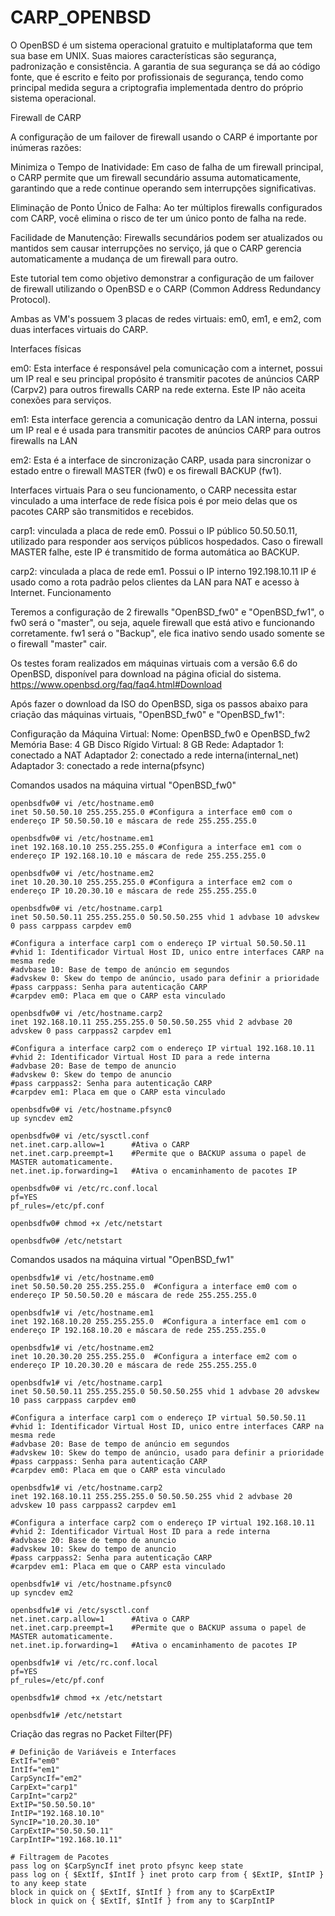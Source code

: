# CARP_OPENBSD
O OpenBSD é um sistema operacional gratuito e multiplataforma que tem sua base em UNIX. Suas maiores características são segurança, padronização e consistência. A garantia de sua segurança se dá ao código fonte, que é escrito e feito por profissionais de segurança, tendo como principal medida segura a criptografia implementada dentro do próprio sistema operacional. 


Firewall de CARP

A configuração de um failover de firewall usando o CARP é importante por inúmeras razões:

Minimiza o Tempo de Inatividade: Em caso de falha de um firewall principal, o CARP permite que um firewall secundário assuma automaticamente, garantindo que a rede continue operando sem interrupções significativas.

Eliminação de Ponto Único de Falha: Ao ter múltiplos firewalls configurados com CARP, você elimina o risco de ter um único ponto de falha na rede.

Facilidade de Manutenção: Firewalls secundários podem ser atualizados ou mantidos sem causar interrupções no serviço, já que o CARP gerencia automaticamente a mudança de um firewall para outro.

Este tutorial tem como objetivo demonstrar a configuração de um failover de firewall utilizando o OpenBSD e o CARP (Common Address Redundancy Protocol).

Ambas as VM's possuem 3 placas de redes virtuais: em0, em1, e em2, com duas interfaces virtuais do CARP.

Interfaces físicas

em0: Esta interface é responsável pela comunicação com a internet, possui um IP real e seu principal propósito é transmitir pacotes de anúncios CARP (Carpv2) para outros firewalls CARP na rede externa. Este IP não aceita conexões para serviços.

em1: Esta interface gerencia a comunicação dentro da LAN interna, possui um IP real e é usada para transmitir pacotes de anúncios CARP para outros firewalls na LAN

em2: Esta é a interface de sincronização CARP, usada para sincronizar o estado entre o firewall MASTER (fw0) e os firewall BACKUP (fw1).

Interfaces virtuais
Para o seu funcionamento, o CARP necessita estar vinculado a uma interface de rede física pois é por meio delas que os pacotes CARP são transmitidos e recebidos.

carp1: vinculada a placa de rede em0. Possui o IP público 50.50.50.11, utilizado para responder aos serviços públicos hospedados. Caso o firewall MASTER falhe, este IP é transmitido de forma automática ao BACKUP.

carp2: vinculada a placa de rede em1. Possui o IP interno 192.198.10.11 IP é usado como a rota padrão pelos clientes da LAN para NAT e acesso à Internet. 
Funcionamento

Teremos a configuração de 2 firewalls "OpenBSD_fw0" e "OpenBSD_fw1", o fw0 será o "master", ou seja, aquele firewall que está ativo e funcionando corretamente. fw1 será o "Backup", ele fica inativo sendo usado somente se o firewall "master" cair.

Os testes foram realizados em máquinas virtuais com a versão 6.6 do OpenBSD, disponível para download na página oficial do sistema. https://www.openbsd.org/faq/faq4.html#Download

Após fazer o download da ISO do OpenBSD, siga os passos abaixo para criação das máquinas virtuais, "OpenBSD_fw0" e "OpenBSD_fw1":

Configuração da Máquina Virtual:
Nome: OpenBSD_fw0 e OpenBSD_fw2
Memória Base: 4 GB
Disco Rígido Virtual: 8 GB
Rede: Adaptador 1: conectado a NAT
Adaptador 2: conectado a rede interna(internal_net)
Adaptador 3: conectado a rede interna(pfsync)

Comandos usados na máquina virtual "OpenBSD_fw0"
```
openbsdfw0# vi /etc/hostname.em0
inet 50.50.50.10 255.255.255.0 #Configura a interface em0 com o endereço IP 50.50.50.10 e máscara de rede 255.255.255.0
```
```
openbsdfw0# vi /etc/hostname.em1
inet 192.168.10.10 255.255.255.0 #Configura a interface em1 com o endereço IP 192.168.10.10 e máscara de rede 255.255.255.0
```
```
openbsdfw0# vi /etc/hostname.em2
inet 10.20.30.10 255.255.255.0 #Configura a interface em2 com o endereço IP 10.20.30.10 e máscara de rede 255.255.255.0
```
```
openbsdfw0# vi /etc/hostname.carp1
inet 50.50.50.11 255.255.255.0 50.50.50.255 vhid 1 advbase 10 advskew 0 pass carppass carpdev em0

#Configura a interface carp1 com o endereço IP virtual 50.50.50.11
#vhid 1: Identificador Virtual Host ID, unico entre interfaces CARP na mesma rede
#advbase 10: Base de tempo de anúncio em segundos
#advskew 0: Skew do tempo de anúncio, usado para definir a prioridade
#pass carppass: Senha para autenticação CARP
#carpdev em0: Placa em que o CARP esta vinculado
```
```
openbsdfw0# vi /etc/hostname.carp2
inet 192.168.10.11 255.255.255.0 50.50.50.255 vhid 2 advbase 20 advskew 0 pass carppass2 carpdev em1

#Configura a interface carp2 com o endereço IP virtual 192.168.10.11
#vhid 2: Identificador Virtual Host ID para a rede interna
#advbase 20: Base de tempo de anuncio
#advskew 0: Skew do tempo de anuncio
#pass carppass2: Senha para autenticação CARP
#carpdev em1: Placa em que o CARP esta vinculado
```
```
openbsdfw0# vi /etc/hostname.pfsync0
up syncdev em2
```
```
openbsdfw0# vi /etc/sysctl.conf
net.inet.carp.allow=1      #Ativa o CARP
net.inet.carp.preempt=1	   #Permite que o BACKUP assuma o papel de MASTER automaticamente.
net.inet.ip.forwarding=1   #Ativa o encaminhamento de pacotes IP
```
```
openbsdfw0# vi /etc/rc.conf.local
pf=YES
pf_rules=/etc/pf.conf
```
```
openbsdfw0# chmod +x /etc/netstart
```
```
openbsdfw0# /etc/netstart
```
Comandos usados na máquina virtual "OpenBSD_fw1"
```
openbsdfw1# vi /etc/hostname.em0
inet 50.50.50.20 255.255.255.0  #Configura a interface em0 com o endereço IP 50.50.50.20 e máscara de rede 255.255.255.0   
```
```
openbsdfw1# vi /etc/hostname.em1
inet 192.168.10.20 255.255.255.0  #Configura a interface em1 com o endereço IP 192.168.10.20 e máscara de rede 255.255.255.0
```
```
openbsdfw1# vi /etc/hostname.em2
inet 10.20.30.20 255.255.255.0  #Configura a interface em2 com o endereço IP 10.20.30.20 e máscara de rede 255.255.255.0
```
```
openbsdfw1# vi /etc/hostname.carp1
inet 50.50.50.11 255.255.255.0 50.50.50.255 vhid 1 advbase 20 advskew 10 pass carppass carpdev em0

#Configura a interface carp1 com o endereço IP virtual 50.50.50.11
#vhid 1: Identificador Virtual Host ID, unico entre interfaces CARP na mesma rede
#advbase 20: Base de tempo de anúncio em segundos
#advskew 10: Skew do tempo de anúncio, usado para definir a prioridade
#pass carppass: Senha para autenticação CARP
#carpdev em0: Placa em que o CARP esta vinculado
```
```
openbsdfw1# vi /etc/hostname.carp2
inet 192.168.10.11 255.255.255.0 50.50.50.255 vhid 2 advbase 20 advskew 10 pass carppass2 carpdev em1

#Configura a interface carp2 com o endereço IP virtual 192.168.10.11
#vhid 2: Identificador Virtual Host ID para a rede interna
#advbase 20: Base de tempo de anuncio
#advskew 10: Skew do tempo de anuncio
#pass carppass2: Senha para autenticação CARP
#carpdev em1: Placa em que o CARP esta vinculado
```
```
openbsdfw1# vi /etc/hostname.pfsync0
up syncdev em2
```
```
openbsdfw1# vi /etc/sysctl.conf
net.inet.carp.allow=1      #Ativa o CARP
net.inet.carp.preempt=1	   #Permite que o BACKUP assuma o papel de MASTER automaticamente.
net.inet.ip.forwarding=1   #Ativa o encaminhamento de pacotes IP
```
```
openbsdfw1# vi /etc/rc.conf.local
pf=YES
pf_rules=/etc/pf.conf
```
```
openbsdfw1# chmod +x /etc/netstart
```
```
openbsdfw1# /etc/netstart
```

Criação das regras no Packet Filter(PF)
```
# Definição de Variáveis e Interfaces
ExtIf="em0"
IntIf="em1"
CarpSyncIf="em2"
CarpExt="carp1"
CarpInt="carp2"
ExtIP="50.50.50.10"
IntIP="192.168.10.10"
SyncIP="10.20.30.10"
CarpExtIP="50.50.50.11"
CarpIntIP="192.168.10.11"

# Filtragem de Pacotes
pass log on $CarpSyncIf inet proto pfsync keep state
pass log on { $ExtIf, $IntIf } inet proto carp from { $ExtIP, $IntIP } to any keep state
block in quick on { $ExtIf, $IntIf } from any to $CarpExtIP
block in quick on { $ExtIf, $IntIf } from any to $CarpIntIP
```
